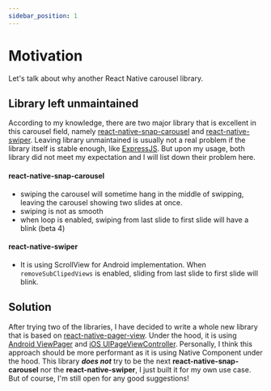 ```yaml
---
sidebar_position: 1
---
```


# Motivation

Let's talk about why another React Native carousel library.

## Library left unmaintained

According to my knowledge, there are two major library that is excellent in this carousel field, namely
[react-native-snap-carousel](https://github.com/meliorence/react-native-snap-carousel) and [react-native-swiper](https://github.com/leecade/react-native-swiper). Leaving library unmaintained is usually not a real problem if the
library itself is stable enough, like [ExpressJS](https://expressjs.com/). But upon my usage, both library did not
meet my expectation and I will list down their problem here.

#### react-native-snap-carousel

- swiping the carousel will sometime hang in the middle of swipping, leaving the carousel showing two slides at once.
- swiping is not as smooth
- when loop is enabled, swiping from last slide to first slide will have a blink (beta 4)

#### react-native-swiper

- It is using ScrollView for Android implementation. When `removeSubClipedViews` is enabled, sliding from last slide
  to first slide will blink.

## Solution

After trying two of the libraries, I have decided to write a whole new library that is based on [react-native-pager-view](https://github.com/callstack/react-native-pager-view). Under the hood, it is using [Android ViewPager](https://developer.android.com/reference/android/support/v4/view/ViewPager) and [iOS UIPageViewController](https://developer.apple.com/documentation/uikit/uipageviewcontroller). Personally, I think this approach should be more performant as it is using Native Component under the hood. This library ***does not*** try to be the next **react-native-snap-carousel** nor the **react-native-swiper**, I just built it for my own use case. But of course, I'm still open for any good suggestions!
